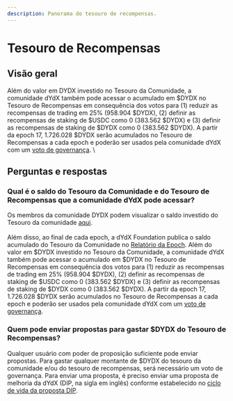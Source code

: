 ```yaml
---
description: Panorama do tesouro de recompensas.
---
```


# Tesouro de Recompensas

## Visão geral

Além do valor em DYDX investido no Tesouro da Comunidade, a comunidade dYdX também pode acessar o acumulado em $DYDX no Tesouro de Recompensas em consequência dos votos para (1) reduzir as recompensas de trading em 25% (958.904 $DYDX), (2) definir as recompensas de staking de $USDC como 0 (383.562 $DYDX) e (3) definir as recompensas de staking de $DYDX como 0 (383.562 $DYDX). A partir da epoch 17, 1.726.028 $DYDX serão acumulados no Tesouro de Recompensas a cada epoch e poderão ser usados pela comunidade dYdX com um [voto de governança](https://docs.dydx.community/dydx-governance/voting-and-governance/governance-parameters). \


## Perguntas e respostas

### Qual é o saldo do Tesouro da Comunidade e do Tesouro de Recompensas que a comunidade dYdX pode acessar?

Os membros da comunidade DYDX podem visualizar o saldo investido do Tesouro da comunidade [aqui](https://dydx.shippooor.xyz/). \
\
Além disso, ao final de cada epoch, a dYdX Foundation publica o saldo acumulado do Tesouro da Comunidade no [Relatório da Epoch](https://dydx.foundation/blog). Além do valor em $DYDX investido no Tesouro da Comunidade, a comunidade dYdX também pode acessar o acumulado em $DYDX no Tesouro de Recompensas em consequência dos votos para (1) reduzir as recompensas de trading em 25% (958.904 $DYDX), (2) definir as recompensas de staking de $USDC como 0 (383.562 $DYDX) e (3) definir as recompensas de staking de $DYDX como 0 (383.562 $DYDX). A partir da epoch 17, 1.726.028 $DYDX serão acumulados no Tesouro de Recompensas a cada epoch e poderão ser usados pela comunidade dYdX com um [voto de governança](https://docs.dydx.community/dydx-governance/voting-and-governance/governance-parameters).

### Quem pode enviar propostas para gastar $DYDX do Tesouro de Recompensas?

Qualquer usuário com poder de proposição suficiente pode enviar propostas. Para gastar qualquer montante de $DYDX do tesouro da comunidade e/ou do tesouro de recompensas, será necessário um voto de governança. Para enviar uma proposta, é preciso enviar uma proposta de melhoria da dYdX (DIP, na sigla em inglês) conforme estabelecido no [ciclo de vida da proposta DIP](../voting-and-governance/dip-proposal-lifecycle.md).
